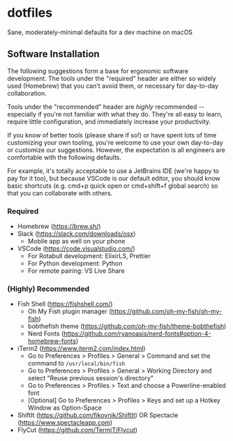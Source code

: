 # dotfiles
Sane, moderately-minimal defaults for a dev machine on macOS

## Software Installation

The following suggestions form a base for ergonomic software development. The tools under the "required" header are either so widely used (Homebrew) that you can't avoid them, or necessary for day-to-day collaboration.

Tools under the "recommended" header are *highly* recommended -- especially if you're not familiar with what they do. They're all easy to learn, require little configuration, and immediately increase your productivity. 

If you know of better tools (please share if so!) or have spent lots of time customizing your own tooling, you're welcome to use your own day-to-day or customize our suggestions. However, the expectation is all engineers are comfortable with the following defaults.

For example, it's totally acceptable to use a JetBrains IDE (we're happy to pay for it too), but because VSCode is our default editor, you should know basic shortcuts (e.g. cmd+p quick open or cmd+shift+f global search) so that you can collaborate with others.

### Required

- Homebrew (https://brew.sh/)
- Slack (https://slack.com/downloads/osx) 
  - Mobile app as well on your phone
- VSCode (https://code.visualstudio.com/)
  - For Rotabull development: ElixirLS, Prettier
  - For Python development: Python
  - For remote pairing: VS Live Share
  
### (Highly) Recommended

- Fish Shell (https://fishshell.com/)
  - Oh My Fish plugin manager (https://github.com/oh-my-fish/oh-my-fish)
  - bobthefish theme (https://github.com/oh-my-fish/theme-bobthefish)
  - Nerd Fonts (https://github.com/ryanoasis/nerd-fonts#option-4-homebrew-fonts)
- iTerm2 (https://www.iterm2.com/index.html)
  - Go to Preferences > Profiles > General > Command and set the command to `/usr/local/bin/fish`
  - Go to Preferences > Profiles > General > Working Directory and select "Reuse previous session's directory"
  - Go to Preferences > Profiles > Text and choose a Powerline-enabled font
  - [Optional] Go to Preferences > Profiles > Keys and set up a Hotkey Window as Option-Space
- ShiftIt (https://github.com/fikovnik/ShiftIt) OR Spectacle (https://www.spectacleapp.com)
- FlyCut (https://github.com/TermiT/Flycut)
